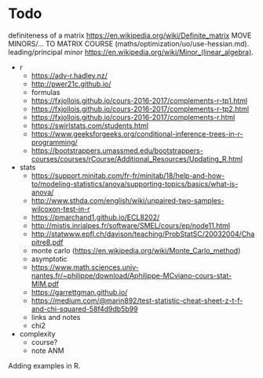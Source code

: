 # Todo

definiteness of a matrix
https://en.wikipedia.org/wiki/Definite_matrix
MOVE MINORS/... TO MATRIX COURSE
(maths/optimization/uo/use-hessian.md).
leading/principal minor https://en.wikipedia.org/wiki/Minor_(linear_algebra).

- r
  - https://adv-r.hadley.nz/
  - http://pwer21c.github.io/
  - formulas
  - https://fxjollois.github.io/cours-2016-2017/complements-r-tp1.html
  - https://fxjollois.github.io/cours-2016-2017/complements-r-tp2.html
  - https://fxjollois.github.io/cours-2016-2017/complements-r.html
  - https://swirlstats.com/students.html
  - https://www.geeksforgeeks.org/conditional-inference-trees-in-r-programming/
  - https://bootstrappers.umassmed.edu/bootstrappers-courses/courses/rCourse/Additional_Resources/Updating_R.html
- stats
  - https://support.minitab.com/fr-fr/minitab/18/help-and-how-to/modeling-statistics/anova/supporting-topics/basics/what-is-anova/
  - http://www.sthda.com/english/wiki/unpaired-two-samples-wilcoxon-test-in-r
  - https://pmarchand1.github.io/ECL8202/
  - http://mistis.inrialpes.fr/software/SMEL/cours/ep/node11.html
  - http://statwww.epfl.ch/davison/teaching/ProbStatSC/20032004/Chapitre8.pdf
  - monte carlo (https://en.wikipedia.org/wiki/Monte_Carlo_method)
  - asymptotic
  - https://www.math.sciences.univ-nantes.fr/~philippe/download/Aphilippe-MCviano-cours-stat-MIM.pdf
  - https://garrettgman.github.io/
  - https://medium.com/@marin892/test-statistic-cheat-sheet-z-t-f-and-chi-squared-58f4d9db5b99
  - links and notes
  - chi2
- complexity
  - course?
  - note ANM

Adding examples in R.